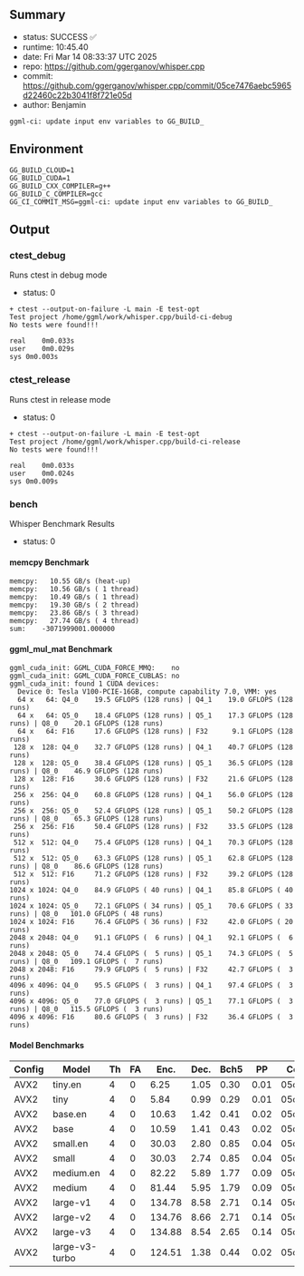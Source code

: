 ## Summary

- status:  SUCCESS ✅
- runtime: 10:45.40
- date:    Fri Mar 14 08:33:37 UTC 2025
- repo:    https://github.com/ggerganov/whisper.cpp
- commit:  https://github.com/ggerganov/whisper.cpp/commit/05ce7476aebc5965d22460c22b3041f8f721e05d
- author:  Benjamin
```
ggml-ci: update input env variables to GG_BUILD_
```

## Environment

```
GG_BUILD_CLOUD=1
GG_BUILD_CUDA=1
GG_BUILD_CXX_COMPILER=g++
GG_BUILD_C_COMPILER=gcc
GG_CI_COMMIT_MSG=ggml-ci: update input env variables to GG_BUILD_
```

## Output

### ctest_debug

Runs ctest in debug mode
- status: 0
```
+ ctest --output-on-failure -L main -E test-opt
Test project /home/ggml/work/whisper.cpp/build-ci-debug
No tests were found!!!

real	0m0.033s
user	0m0.029s
sys	0m0.003s
```
### ctest_release

Runs ctest in release mode
- status: 0
```
+ ctest --output-on-failure -L main -E test-opt
Test project /home/ggml/work/whisper.cpp/build-ci-release
No tests were found!!!

real	0m0.033s
user	0m0.024s
sys	0m0.009s
```
### bench

Whisper Benchmark Results
- status: 0
#### memcpy Benchmark

```
memcpy:   10.55 GB/s (heat-up)
memcpy:   10.56 GB/s ( 1 thread)
memcpy:   10.49 GB/s ( 1 thread)
memcpy:   19.30 GB/s ( 2 thread)
memcpy:   23.86 GB/s ( 3 thread)
memcpy:   27.74 GB/s ( 4 thread)
sum:    -3071999001.000000
```

#### ggml_mul_mat Benchmark

```
ggml_cuda_init: GGML_CUDA_FORCE_MMQ:    no
ggml_cuda_init: GGML_CUDA_FORCE_CUBLAS: no
ggml_cuda_init: found 1 CUDA devices:
  Device 0: Tesla V100-PCIE-16GB, compute capability 7.0, VMM: yes
  64 x   64: Q4_0    19.5 GFLOPS (128 runs) | Q4_1    19.0 GFLOPS (128 runs)
  64 x   64: Q5_0    18.4 GFLOPS (128 runs) | Q5_1    17.3 GFLOPS (128 runs) | Q8_0    20.1 GFLOPS (128 runs)
  64 x   64: F16     17.6 GFLOPS (128 runs) | F32      9.1 GFLOPS (128 runs)
 128 x  128: Q4_0    32.7 GFLOPS (128 runs) | Q4_1    40.7 GFLOPS (128 runs)
 128 x  128: Q5_0    38.4 GFLOPS (128 runs) | Q5_1    36.5 GFLOPS (128 runs) | Q8_0    46.9 GFLOPS (128 runs)
 128 x  128: F16     30.6 GFLOPS (128 runs) | F32     21.6 GFLOPS (128 runs)
 256 x  256: Q4_0    60.8 GFLOPS (128 runs) | Q4_1    56.0 GFLOPS (128 runs)
 256 x  256: Q5_0    52.4 GFLOPS (128 runs) | Q5_1    50.2 GFLOPS (128 runs) | Q8_0    65.3 GFLOPS (128 runs)
 256 x  256: F16     50.4 GFLOPS (128 runs) | F32     33.5 GFLOPS (128 runs)
 512 x  512: Q4_0    75.4 GFLOPS (128 runs) | Q4_1    70.3 GFLOPS (128 runs)
 512 x  512: Q5_0    63.3 GFLOPS (128 runs) | Q5_1    62.8 GFLOPS (128 runs) | Q8_0    86.6 GFLOPS (128 runs)
 512 x  512: F16     71.2 GFLOPS (128 runs) | F32     39.2 GFLOPS (128 runs)
1024 x 1024: Q4_0    84.9 GFLOPS ( 40 runs) | Q4_1    85.8 GFLOPS ( 40 runs)
1024 x 1024: Q5_0    72.1 GFLOPS ( 34 runs) | Q5_1    70.6 GFLOPS ( 33 runs) | Q8_0   101.0 GFLOPS ( 48 runs)
1024 x 1024: F16     76.4 GFLOPS ( 36 runs) | F32     42.0 GFLOPS ( 20 runs)
2048 x 2048: Q4_0    91.1 GFLOPS (  6 runs) | Q4_1    92.1 GFLOPS (  6 runs)
2048 x 2048: Q5_0    74.4 GFLOPS (  5 runs) | Q5_1    74.3 GFLOPS (  5 runs) | Q8_0   109.1 GFLOPS (  7 runs)
2048 x 2048: F16     79.9 GFLOPS (  5 runs) | F32     42.7 GFLOPS (  3 runs)
4096 x 4096: Q4_0    95.5 GFLOPS (  3 runs) | Q4_1    97.4 GFLOPS (  3 runs)
4096 x 4096: Q5_0    77.0 GFLOPS (  3 runs) | Q5_1    77.1 GFLOPS (  3 runs) | Q8_0   115.5 GFLOPS (  3 runs)
4096 x 4096: F16     80.6 GFLOPS (  3 runs) | F32     36.4 GFLOPS (  3 runs)
```

#### Model Benchmarks

|           Config |         Model |  Th |  FA |    Enc. |    Dec. |    Bch5 |      PP |  Commit |
|              --- |           --- | --- | --- |     --- |     --- |     --- |     --- |     --- |
|             AVX2 |       tiny.en |   4 |   0 |    6.25 |    1.05 |    0.30 |    0.01 | 05ce7476 |
|             AVX2 |          tiny |   4 |   0 |    5.84 |    0.99 |    0.29 |    0.01 | 05ce7476 |
|             AVX2 |       base.en |   4 |   0 |   10.63 |    1.42 |    0.41 |    0.02 | 05ce7476 |
|             AVX2 |          base |   4 |   0 |   10.59 |    1.41 |    0.43 |    0.02 | 05ce7476 |
|             AVX2 |      small.en |   4 |   0 |   30.03 |    2.80 |    0.85 |    0.04 | 05ce7476 |
|             AVX2 |         small |   4 |   0 |   30.03 |    2.74 |    0.85 |    0.04 | 05ce7476 |
|             AVX2 |     medium.en |   4 |   0 |   82.22 |    5.89 |    1.77 |    0.09 | 05ce7476 |
|             AVX2 |        medium |   4 |   0 |   81.44 |    5.95 |    1.79 |    0.09 | 05ce7476 |
|             AVX2 |      large-v1 |   4 |   0 |  134.78 |    8.58 |    2.71 |    0.14 | 05ce7476 |
|             AVX2 |      large-v2 |   4 |   0 |  134.76 |    8.66 |    2.71 |    0.14 | 05ce7476 |
|             AVX2 |      large-v3 |   4 |   0 |  134.88 |    8.54 |    2.65 |    0.14 | 05ce7476 |
|             AVX2 | large-v3-turbo |   4 |   0 |  124.51 |    1.38 |    0.44 |    0.02 | 05ce7476 |

